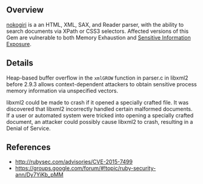## Overview
[nokogiri](https://rubygems.org/gems/nokogiri) is a an HTML, XML, SAX, and Reader parser, with the ability to search documents via XPath or CSS3 selectors.
Affected versions of this Gem are vulnerable to both Memory Exhaustion and [Sensitive Information Exposure](https://snyk.io/vuln/SNYK-RUBY-NOKOGIRI-20292).

## Details
Heap-based buffer overflow in the `xmlGROW` function in parser.c
in libxml2 before 2.9.3 allows context-dependent attackers to
obtain sensitive process memory information via unspecified
vectors.

libxml2 could be made to crash if it opened a specially crafted
file. It was discovered that libxml2 incorrectly handled certain
malformed documents. If a user or automated system were tricked
into opening a specially crafted document, an attacker could
possibly cause libxml2 to crash, resulting in a Denial of Service.


## References
- http://rubysec.com/advisories/CVE-2015-7499
- https://groups.google.com/forum/#!topic/ruby-security-ann/Dy7YiKb_pMM
